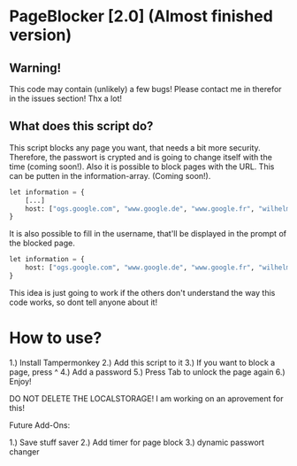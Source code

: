 # PageBlocker [2.0] (Almost finished version)

## Warning! 
This code may contain (unlikely) a few bugs! Please contact me in therefor in the issues section! Thx a lot! <br>

## What does this script do?
This script blocks any page you want, that needs a bit more security. Therefore, the passwort is crypted and is going to change itself with the time (coming soon!). Also it is possible to block pages with the URL. This can be putten in the information-array. (Coming soon!).
``` python
let information = { 
    [...]
    host: ["ogs.google.com", "www.google.de", "www.google.fr", "wilhelm-gym.de"]
}
```
It is also possible to fill in the username, that'll be displayed in the prompt of the blocked page. 

``` python
let information = { 
    host: ["ogs.google.com", "www.google.de", "www.google.fr", "wilhelm-gym.de"]
}
```

This idea is just going to work if the others don't understand the way this code works, so dont tell anyone about it!

# How to use?

1.) Install Tampermonkey
2.) Add this script to it
3.) If you want to block a page, press ^
4.) Add a password 
5.) Press Tab to unlock the page again
6.) Enjoy!

DO NOT DELETE THE LOCALSTORAGE! 
I am working on an aprovement for this! 

Future Add-Ons:

1.) Save stuff saver 
2.) Add timer for page block
3.) dynamic passwort changer  
